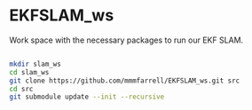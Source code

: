 # EKFSLAM_ws
Work space with the necessary packages to run our EKF SLAM.

``` bash

mkdir slam_ws
cd slam_ws
git clone https://github.com/mmmfarrell/EKFSLAM_ws.git src
cd src
git submodule update --init --recursive

```
